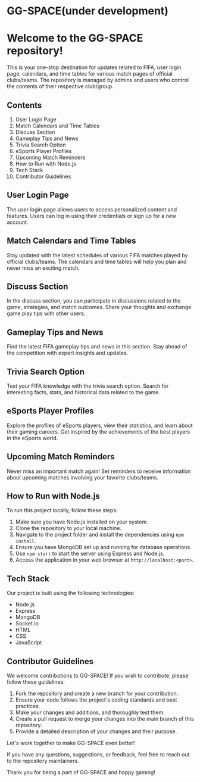 # GG-SPACE(under development)
<!DOCTYPE html>
<html>
<head>

</head>
<body>
  <h1>Welcome to the GG-SPACE repository!</h1>
  <p>This is your one-stop destination for updates related to FIFA, user login page, calendars, and time tables for various match pages of official clubs/teams. The repository is managed by admins and users who control the contents of their respective club/group.</p>

  <h2>Contents</h2>
  <ol>
    <li>User Login Page</li>
    <li>Match Calendars and Time Tables</li>
    <li>Discuss Section</li>
    <li>Gameplay Tips and News</li>
    <li>Trivia Search Option</li>
    <li>eSports Player Profiles</li>
    <li>Upcoming Match Reminders</li>
    <li>How to Run with Node.js</li>
    <li>Tech Stack</li>
    <li>Contributor Guidelines</li>
  </ol>

  <h2>User Login Page</h2>
  <p>The user login page allows users to access personalized content and features. Users can log in using their credentials or sign up for a new account.</p>

  <h2>Match Calendars and Time Tables</h2>
  <p>Stay updated with the latest schedules of various FIFA matches played by official clubs/teams. The calendars and time tables will help you plan and never miss an exciting match.</p>

  <h2>Discuss Section</h2>
  <p>In the discuss section, you can participate in discussions related to the game, strategies, and match outcomes. Share your thoughts and exchange game play tips with other users.</p>

  <h2>Gameplay Tips and News</h2>
  <p>Find the latest FIFA gameplay tips and news in this section. Stay ahead of the competition with expert insights and updates.</p>

  <h2>Trivia Search Option</h2>
  <p>Test your FIFA knowledge with the trivia search option. Search for interesting facts, stats, and historical data related to the game.</p>

  <h2>eSports Player Profiles</h2>
  <p>Explore the profiles of eSports players, view their statistics, and learn about their gaming careers. Get inspired by the achievements of the best players in the eSports world.</p>

  <h2>Upcoming Match Reminders</h2>
  <p>Never miss an important match again! Set reminders to receive information about upcoming matches involving your favorite clubs/teams.</p>

  <h2>How to Run with Node.js</h2>
  <p>To run this project locally, follow these steps:</p>
  <ol>
    <li>Make sure you have Node.js installed on your system.</li>
    <li>Clone the repository to your local machine.</li>
    <li>Navigate to the project folder and install the dependencies using <code>npm install</code>.</li>
    <li>Ensure you have MongoDB set up and running for database operations.</li>
    <li>Use <code>npm start</code> to start the server using Express and Node.js.</li>
    <li>Access the application in your web browser at <code>http://localhost:&lt;port&gt;</code>.</li>
  </ol>

  <h2>Tech Stack</h2>
  <p>Our project is built using the following technologies:</p>
  <ul>
    <li>Node.js</li>
    <li>Express</li>
    <li>MongoDB</li>
    <li>Socket.io</li>
    <li>HTML</li>
    <li>CSS</li>
    <li>JavaScript</li>
  </ul>

  <h2>Contributor Guidelines</h2>
  <p>We welcome contributions to GG-SPACE! If you wish to contribute, please follow these guidelines:</p>
  <ol>
    <li>Fork the repository and create a new branch for your contribution.</li>
    <li>Ensure your code follows the project's coding standards and best practices.</li>
    <li>Make your changes and additions, and thoroughly test them.</li>
    <li>Create a pull request to merge your changes into the main branch of this repository.</li>
    <li>Provide a detailed description of your changes and their purpose.</li>
  </ol>
  <p>Let's work together to make GG-SPACE even better!</p>

  <p>If you have any questions, suggestions, or feedback, feel free to reach out to the repository maintainers.</p>

  <p>Thank you for being a part of GG-SPACE and happy gaming!</p>
</body>
</html>









